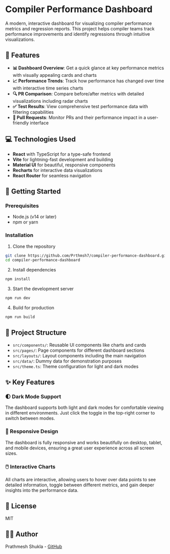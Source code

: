 # Compiler Performance Dashboard

A modern, interactive dashboard for visualizing compiler performance metrics and regression reports. This project helps compiler teams track performance improvements and identify regressions through intuitive visualizations.

## 🚀 Features

- **📊 Dashboard Overview**: Get a quick glance at key performance metrics with visually appealing cards and charts
- **📈 Performance Trends**: Track how performance has changed over time with interactive time series charts
- **🔍 PR Comparison**: Compare before/after metrics with detailed visualizations including radar charts
- **✅ Test Results**: View comprehensive test performance data with filtering capabilities
- **🔄 Pull Requests**: Monitor PRs and their performance impact in a user-friendly interface

## 💻 Technologies Used

- **React** with TypeScript for a type-safe frontend
- **Vite** for lightning-fast development and building
- **Material UI** for beautiful, responsive components
- **Recharts** for interactive data visualizations
- **React Router** for seamless navigation

## 🏁 Getting Started

### Prerequisites

- Node.js (v14 or later)
- npm or yarn

### Installation

1. Clone the repository
```bash
git clone https://github.com/Prthmsh7/compiler-performance-dashboard.git
cd compiler-performance-dashboard
```

2. Install dependencies
```bash
npm install
```

3. Start the development server
```bash
npm run dev
```

4. Build for production
```bash
npm run build
```

## 📁 Project Structure

- `src/components/`: Reusable UI components like charts and cards
- `src/pages/`: Page components for different dashboard sections
- `src/layouts/`: Layout components including the main navigation
- `src/data/`: Dummy data for demonstration purposes
- `src/theme.ts`: Theme configuration for light and dark modes

## ✨ Key Features

### 🌓 Dark Mode Support

The dashboard supports both light and dark modes for comfortable viewing in different environments. Just click the toggle in the top-right corner to switch between modes.

### 📱 Responsive Design

The dashboard is fully responsive and works beautifully on desktop, tablet, and mobile devices, ensuring a great user experience across all screen sizes.

### 🖱️ Interactive Charts

All charts are interactive, allowing users to hover over data points to see detailed information, toggle between different metrics, and gain deeper insights into the performance data.

## 📝 License

MIT

## 👨‍💻 Author

Prathmesh Shukla - [GitHub](https://github.com/Prthmsh7)

